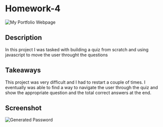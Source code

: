 # Homework-4


![My Portfolio Webpage](https://tomhoward152.github.io/Homework-3/)

## Description
In this project I was tasked with building a quiz from scratch and using javascript to move the user throught the questions


## Takeaways
This project was very difficult and I had to restart a couple of times. I eventually was able to find a way to navigate the user through the  quiz and show the appropriate question and the total correct answers at the end.

## Screenshot
![Generated Password](./assets/capture.png)
